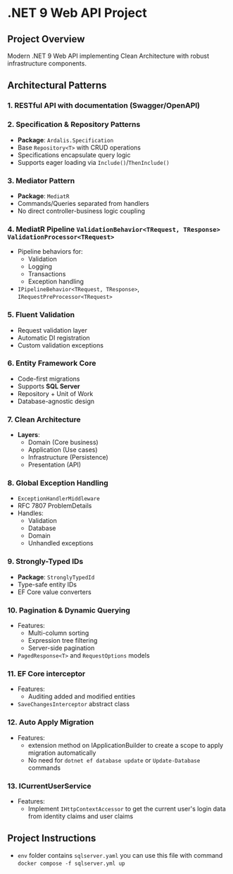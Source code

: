# .NET 9 Web API Project

## Project Overview
Modern .NET 9 Web API implementing Clean Architecture with robust infrastructure components.

## Architectural Patterns

### 1. RESTful API with documentation (Swagger/OpenAPI)

### 2. Specification & Repository Patterns
- **Package**: `Ardalis.Specification`
- Base `Repository<T>` with CRUD operations
- Specifications encapsulate query logic
- Supports eager loading via `Include()`/`ThenInclude()`

### 3. Mediator Pattern
- **Package**: `MediatR`
- Commands/Queries separated from handlers
- No direct controller-business logic coupling

### 4. MediatR Pipeline `ValidationBehavior<TRequest, TResponse>` `ValidationProcessor<TRequest>`
- Pipeline behaviors for:
  - Validation
  - Logging
  - Transactions
  - Exception handling
- `IPipelineBehavior<TRequest, TResponse>`, `IRequestPreProcessor<TRequest>`

### 5. Fluent Validation
- Request validation layer
- Automatic DI registration
- Custom validation exceptions

### 6. Entity Framework Core
- Code-first migrations
- Supports **SQL Server**
- Repository + Unit of Work
- Database-agnostic design

### 7. Clean Architecture
- **Layers**:
  - Domain (Core business)
  - Application (Use cases)
  - Infrastructure (Persistence)
  - Presentation (API)

### 8. Global Exception Handling
- `ExceptionHandlerMiddleware`
- RFC 7807 ProblemDetails
- Handles:
  - Validation
  - Database
  - Domain
  - Unhandled exceptions

### 9. Strongly-Typed IDs
- **Package**: `StronglyTypedId`
- Type-safe entity IDs
- EF Core value converters

### 10. Pagination & Dynamic Querying
- Features:
  - Multi-column sorting
  - Expression tree filtering
  - Server-side pagination
- `PagedResponse<T>` and `RequestOptions` models

### 11. EF Core interceptor
- Features:
  - Auditing added and modified entities
- `SaveChangesInterceptor` abstract class

### 12. Auto Apply Migration
- Features:
  - extension method on IApplicationBuilder to create a scope to apply migration automatically
  - No need for `dotnet ef database update` or `Update-Database` commands

### 13. ICurrentUserService
- Features:
  - Implement `IHttpContextAccessor` to get the current user's login data from identity claims and user claims

## Project Instructions
- `env` folder contains `sqlserver.yaml` you can use this file with command `docker compose -f sqlserver.yml up`
